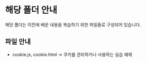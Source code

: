 # 해당 폴더 안내

해당 폴더는 이전에 배운 내용을 복습하기 위한 파일들로 구성되어 있습니다.
## 파일 안내
* cookie.js, cookie.html -> 쿠키를 관리하거나 사용하는 실습 예제